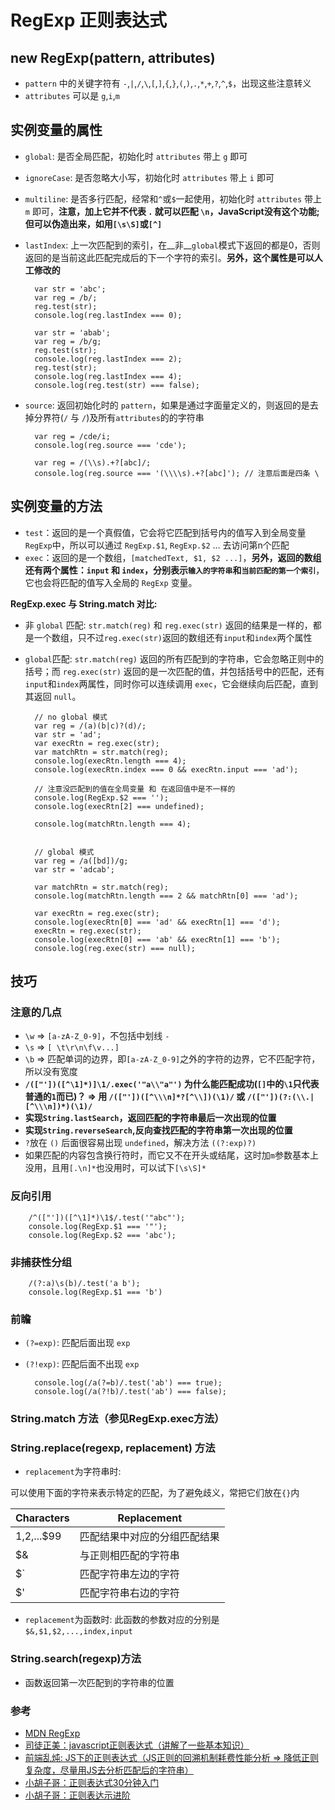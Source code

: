 # RegExp 正则表达式


## new RegExp(pattern, attributes)

* `pattern` 中的关键字符有 `-`,`|`,`/`,`\`,`[`,`]`,`{`,`}`,`(`,`)`,`.`,`*`,`+`,`?`,`^`,`$`，出现这些注意转义
* `attributes` 可以是 `g`,`i`,`m`


## 实例变量的属性

* `global`: 是否全局匹配，初始化时 `attributes` 带上 `g` 即可
	
* `ignoreCase`: 是否忽略大小写，初始化时 `attributes` 带上 `i` 即可
	
* `multiline`: 是否多行匹配，经常和`^`或`$`一起使用，初始化时 `attributes` 带上 `m` 即可，**注意，加上它并不代表 `.` 就可以匹配 `\n`，JavaScript没有这个功能;但可以伪造出来，如用`[\s\S]`或`[^]`**
* `lastIndex`: 上一次匹配到的索引，在__非__`global`模式下返回的都是0，否则返回的是当前这此匹配完成后的下一个字符的索引。**另外，这个属性是可以人工修改的**
		
		var str = 'abc';
		var reg = /b/;
		reg.test(str);
		console.log(reg.lastIndex === 0);
		
		var str = 'abab';
		var reg = /b/g;
		reg.test(str);
		console.log(reg.lastIndex === 2);
		reg.test(str);
		console.log(reg.lastIndex === 4);
		console.log(reg.test(str) === false);

* `source`: 返回初始化时的 `pattern`，如果是通过字面量定义的，则返回的是去掉分界符(`/` 与 `/`)及所有`attributes`的的字符串
 		
 		var reg = /cde/i;
 		console.log(reg.source === 'cde');
 		
 		var reg = /(\\s).+?[abc]/;
 		console.log(reg.source === '(\\\\s).+?[abc]'); // 注意后面是四条 \
		

## 实例变量的方法


* `test`：返回的是一个真假值，它会将它匹配到括号内的值写入到全局变量 `RegExp`中，所以可以通过 `RegExp.$1`, `RegExp.$2` ... 去访问第n个匹配
* `exec`：返回的是一个数组，`[matchedText, $1, $2 ...]`，**另外，返回的数组还有两个属性：`input` 和 `index`，分别表示`输入的字符串`和`当前匹配的第一个索引`**，它也会将匹配的值写入全局的 `RegExp` 变量。

**RegExp.exec 与 String.match 对比:**

* 非 `global` 匹配: `str.match(reg)` 和 `reg.exec(str)` 返回的结果是一样的，都是一个数组，只不过`reg.exec(str)`返回的数组还有`input`和`index`两个属性
* `global`匹配: `str.match(reg)` 返回的所有匹配到的字符串，它会忽略正则中的括号；而 `reg.exec(str)` 返回的是一次匹配的值，并包括括号中的匹配，还有`input`和`index`两属性，同时你可以连续调用 `exec`，它会继续向后匹配，直到其返回 `null`。
		
		// no global 模式
		var reg = /(a)(b|c)?(d)/;
		var str = 'ad';
		var execRtn = reg.exec(str);
		var matchRtn = str.match(reg);
		console.log(execRtn.length === 4);
		console.log(execRtn.index === 0 && execRtn.input === 'ad');
		
		// 注意没匹配到的值在全局变量 和 在返回值中是不一样的
		console.log(RegExp.$2 === '');
		console.log(execRtn[2] === undefined);
		
		console.log(matchRtn.length === 4);
		
		
		// global 模式
		var reg = /a([bd])/g;
		var str = 'adcab';
	
		var matchRtn = str.match(reg);
		console.log(matchRtn.length === 2 && matchRtn[0] === 'ad');
		
		var execRtn = reg.exec(str);
		console.log(execRtn[0] === 'ad' && execRtn[1] === 'd');
		execRtn = reg.exec(str);
		console.log(execRtn[0] === 'ab' && execRtn[1] === 'b');
		console.log(reg.exec(str) === null);
		

## 技巧

### 注意的几点

* `\w` => `[a-zA-Z_0-9]`，不包括中划线 `-`
* `\s` => `[ \t\r\n\f\v...]`
* `\b` => 匹配单词的边界，即`[a-zA-Z_0-9]`之外的字符的边界，它不匹配字符，所以没有宽度
* **`/(["'])([^\1]*)]\1/.exec('"a\\"a"')` 为什么能匹配成功(`[]`中的`\1`只代表普通的`1`而已)？ => 用 `/(["'])([^\\\n]*?[^\\])(\1)/` 或 `/(["'])(?:(\\.|[^\\\n])*)(\1)/`** 
* **实现`String.lastSearch`，返回匹配的字符串最后一次出现的位置**
* **实现`String.reverseSearch`,反向查找匹配的字符串第一次出现的位置**
* `?`放在 `()` 后面很容易出现 `undefined`，解决方法 `((?:exp)?)`
* 如果匹配的内容包含换行符时，而它又不在开头或结尾，这时加`m`参数基本上没用，且用`[.\n]*`也没用时，可以试下`[\s\S]*`

### 反向引用

		/^(["'])([^\1]*)\1$/.test('"abc"');
		console.log(RegExp.$1 === '"');
		console.log(RegExp.$2 === 'abc');
		
### 非捕获性分组

		/(?:a)\s(b)/.test('a b');
		console.log(RegExp.$1 === 'b')

### 前瞻

* `(?=exp)`: 匹配后面出现 `exp`
* `(?!exp)`: 匹配后面不出现 `exp`

		console.log(/a(?=b)/.test('ab') === true);
		console.log(/a(?!b)/.test('ab') === false);


### String.match 方法（参见RegExp.exec方法）
### String.replace(regexp, replacement) 方法
* `replacement`为字符串时: 

可以使用下面的字符来表示特定的匹配，为了避免歧义，常把它们放在`{}`内

Characters        | Replacement
-----------       | -------------
$1,$2,...$99      | 匹配结果中对应的分组匹配结果
$&                | 与正则相匹配的字符串
$`                | 匹配字符串左边的字符
$'                | 匹配字符串右边的字符


* `replacement`为函数时: 此函数的参数对应的分别是 `$&,$1,$2,...,index,input`

### String.search(regexp)方法
* 函数返回第一次匹配到的字符串的位置


### 参考
* [MDN RegExp][mdn]
* [司徒正美：javascript正则表达式（讲解了一些基本知识）][1]
* [前端乱炖: JS下的正则表达式（JS正则的回溯机制耗费性能分析 => 降低正则复杂度，尽量用JS去分析匹配后的字符串）][2]
* [小胡子哥：正则表达式30分钟入门][3]
* [小胡子哥：正则表达示进阶][4]

[1]: http://www.cnblogs.com/rubylouvre/archive/2010/03/09/1681222.html
[2]: http://www.html-js.com/article/1275
[3]: http://www.cnblogs.com/hustskyking/archive/2013/06/04/RegExp.html
[4]: http://www.cnblogs.com/hustskyking/p/how-regular-expressions-work.html
[mdn]: https://developer.mozilla.org/en-US/docs/Web/JavaScript/Reference/Global_Objects/RegExp 




